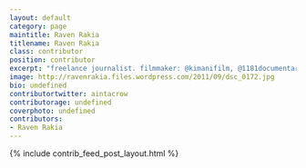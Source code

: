 ```yaml
---
layout: default
category: page
maintitle: Raven Rakia
titlename: Raven Rakia
class: contributor
position: contributor
excerpt: "freelance journalist. filmmaker: @kimanifilm, @1181documentary. #witchbloc nappy hair, never cared."
image: http://ravenrakia.files.wordpress.com/2011/09/dsc_0172.jpg
bio: undefined
contributortwitter: aintacrow
contributorage: undefined
coverphoto: undefined
contributors: 
- Raven Rakia
---
```

{% include contrib_feed_post_layout.html %}
